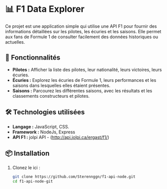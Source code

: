 # 📊 F1 Data Explorer

Ce projet est une application simple qui utilise une API F1 pour fournir des informations détaillées sur les pilotes, les écuries et les saisons. Elle permet aux fans de Formule 1 de consulter facilement des données historiques ou actuelles.

## 🚀 Fonctionnalités

- **Pilotes :** Afficher la liste des pilotes, leur nationalité, leurs victoires, leurs écuries.
- **Écuries :** Explorez les écuries de Formule 1, leurs performances et les saisons dans lesquelles elles étaient présentes.
- **Saisons :** Parcourez les différentes saisons, avec les résultats et les classements constructeurs et pilotes.

## 🛠️ Technologies utilisées

- **Langage :** JavaScript, CSS.
- **Framework :** NodeJs, Express
- **API F1 :** jolpi API - (http://api.jolpi.ca/ergast/f1/) 

## 📦 Installation

1. Clonez le ici :
   ```bash  
   git clone https://github.com/Sterennggn/f1-api-node.git  
   cd f1-api-node-git  

